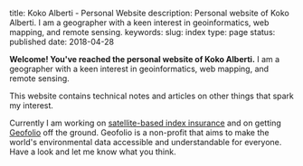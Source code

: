 title: Koko Alberti - Personal Website
description: Personal website of Koko Alberti. I am a geographer with a keen interest in geoinformatics, web mapping, and remote sensing.
keywords: 
slug: index
type: page
status: published
date: 2018-04-28


**Welcome! You've reached the personal website of Koko Alberti.** I am a geographer with a keen interest in geoinformatics, web mapping, and remote sensing.

This website contains technical notes and articles on other things that spark my interest.

Currently I am working on [satellite-based index insurance](https://www.ears.nl/) and on getting [Geofolio](https://geofolio.org/) off the ground. Geofolio is a non-profit that aims to make the world's environmental data accessible and understandable for everyone. Have a look and let me know what you think. 

